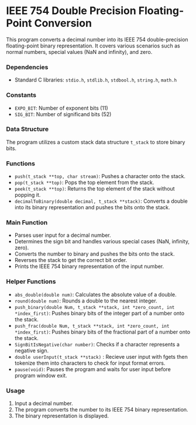 # IEEE 754 Double Precision Floating-Point Conversion

This program converts a decimal number into its IEEE 754 double-precision floating-point binary representation. It covers various scenarios such as normal numbers, special values (NaN and infinity), and zero.

### Dependencies

- Standard C libraries: `stdio.h`, `stdlib.h`, `stdbool.h`, `string.h`, `math.h`

### Constants

- `EXPO_BIT`: Number of exponent bits (11)
- `SIG_BIT`: Number of significand bits (52)

### Data Structure

The program utilizes a custom stack data structure `t_stack` to store binary bits.

### Functions

- `push(t_stack **top, char stream)`: Pushes a character onto the stack.
- `pop(t_stack **top)`: Pops the top element from the stack.
- `peek(t_stack **top)`: Returns the top element of the stack without popping it.
- `decimalToBinary(double decimal, t_stack **stack)`: Converts a double into its 
binary representation and pushes the bits onto the stack.

### Main Function

- Parses user input for a decimal number.
- Determines the sign bit and handles various special cases (NaN, infinity, zero).
- Converts the number to binary and pushes the bits onto the stack.
- Reverses the stack to get the correct bit order.
- Prints the IEEE 754 binary representation of the input number.

### Helper Functions

- `abs_double(double num)`: Calculates the absolute value of a double.
- `round(double num)`: Rounds a double to the nearest integer.
- `push_binary(double Num, t_stack **stack, int *zero_count, int *index_first)`: Pushes binary bits of the integer part of a number onto the stack.
- `push_frac(double Num, t_stack **stack, int *zero_count, int *index_first)`: Pushes binary bits of the fractional part of a number onto the stack.
- `SignBitIsNegative(char number)`: Checks if a character represents a negative sign.
- `double userInput(t_stack **stack)` : Recieve user input with fgets then tokenize them into characters to check for input format errors.
- `pause(void)`: Pauses the program and waits for user input before program window exit.
### Usage

1. Input a decimal number.
2. The program converts the number to its IEEE 754 binary representation.
3. The binary representation is displayed.
